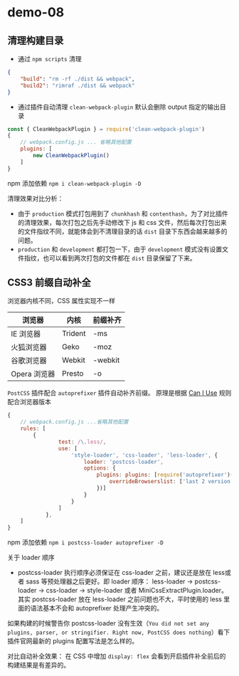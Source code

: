 # demo-08 

## 清理构建目录

- 通过 `npm scripts` 清理

```json
{
    "build": "rm -rf ./dist && webpack",
    "build2": "rimraf ./dist && webpack"
}
```

- 通过插件自动清理
`clean-webpack-plugin` 默认会删除 output 指定的输出目录
```javascript
const { CleanWebpackPlugin } = require('clean-webpack-plugin')
{
    // webpack.config.js ... 省略其他配置
    plugins: [
        new CleanWebpackPlugin()
    ]
}
```
npm 添加依赖 `npm i clean-webpack-plugin -D`

清理效果对比分析：

- 由于 `production` 模式打包用到了 `chunkhash` 和 `contenthash`，为了对比插件的清理效果，每次打包之后先手动修改下 js 和 css 文件，然后每次打包出来的文件指纹不同，就能体会到不清理目录的话 `dist` 目录下东西会越来越多的问题。
- `production` 和 `development` 都打包一下，由于 `development` 模式没有设置文件指纹，也可以看到两次打包的文件都在 `dist` 目录保留了下来。

## CSS3 前缀自动补全

浏览器内核不同，CSS 属性实现不一样

| 浏览器 | 内核 | 前缀补齐 |
|--------|------ |------- |
| IE 浏览器 | Trident | -ms |
| 火狐浏览器 | Geko | -moz |
| 谷歌浏览器 | Webkit | -webkit |
| Opera 浏览器 | Presto | -o |

`PostCSS` 插件配合 `autoprefixer` 插件自动补齐前缀。
原理是根据 [Can I Use](https://caniuse.com) 规则配合浏览器版本
```javascript
{
    // webpack.config.js ...省略其他配置
    rules: [
        {
                test: /\.less/,
                use: [
                    'style-loader', 'css-loader', 'less-loader', {
                        loader: 'postcss-loader',
                        options: {
                            plugins: plugins: [require('autoprefixer')({
                                overrideBrowserslist: ['last 2 version','>1%','IOS 7']
                            })]
                        }
                    }
                ]
            },
    ]
}
```
npm 添加依赖 `npm i postcss-loader autoprefixer -D`

关于 loader 顺序
- postcss-loader 执行顺序必须保证在 css-loader 之前，建议还是放在 less或者 sass 等预处理器之后更好。即 loader 顺序：
    less-loader -> postcss-loader -> css-loader -> style-loader 或者 MiniCssExtractPlugin.loader。
    其实 postcss-loader 放在 less-loader 之前问题也不大，平时使用的 less 里面的语法基本不会和 autoprefixer 处理产生冲突的。

如果构建的时候警告你 postcss-loader 没有生效（`You did not set any plugins, parser, or stringifier. Right now, PostCSS does nothing`）看下插件官网最新的 plugins 配置写法是怎么样的。

对比自动补全效果：
在 CSS 中增加 `display: flex` 会看到开启插件补全前后的构建结果是有差异的。